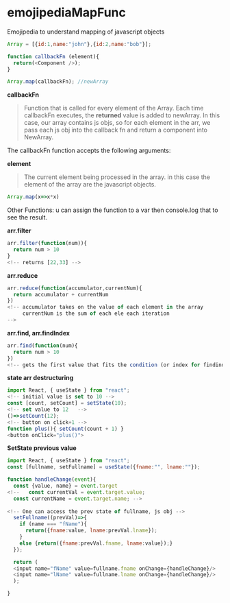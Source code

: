 # emojipediaMapFunc
Emojipedia to understand mapping of javascript objects



```javascript
Array = [{id:1,name:"john"},{id:2,name:"bob"}];

function callbackFn (element){
  return(<Component />);
}

Array.map(callbackFn); //newArray
```

**callbackFn**
>Function that is called for every element of the Array. Each time callbackFn executes, the **returned** value is added to newArray.
>In this case, our array contains js objs, so for each element in the arr, we pass each js obj into the callback fn and return a component into NewArray.

The callbackFn function accepts the following arguments:

**element**
>The current element being processed in the array.
>in this case the element of the array are the javascript objects.
```javascript
Array.map(x=>x*x)
```

Other Functions: u can assign the function to a var then console.log that to see the result.

**arr.filter**
```javascript
arr.filter(function(num)){
  return num > 10
} 
<!-- returns [22,33] -->
```
**arr.reduce**
```javascript
arr.reduce(function(accumulator,currentNum){
  return accumulator + currentNum
})
<!-- accumulator takes on the value of each element in the array
     currentNum is the sum of each ele each iteration
-->
```
**arr.find, arr.findIndex**
```javascript
arr.find(function(num){
  return num > 10
})
<!-- gets the first value that fits the condition (or index for findindex) -->
```

**state arr destructuring**
```javascript
import React, { useState } from "react";
<!-- initial value is set to 10 -->
const [count, setCount] = setState(10); 
<!-- set value to 12   -->
()=>setCount(12);
<!-- button on click+1 -->
function plus(){ setCount(count + 1) }
<button onClick="plus()">
```

**SetState previous value**
```javascript
import React, { useState } from "react";
const [fullname, setFullname] = useState({fname:"", lname:""});

function handleChange(event){
  const {value, name} = event.target
<!--   const currentVal = event.target.value;
  const currentName = event.target.name; -->
  
<!-- One can access the prev state of fullname, js obj -->
  setFullname((prevVal)=>{
    if (name === "fName"){
      return({fname:value, lname:prevVal.lname});
    }
    else {return({fname:prevVal.fname, lname:value});}
  });

  return (
  <input name="fName" value=fullname.fname onChange={handleChange}/>
  <input name="lName" value=fullname.lname onChange={handleChange}/>
  );

}

```
